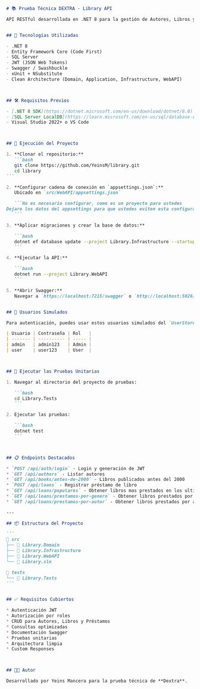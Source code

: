 ````markdown
# 📚 Prueba Técnica DEXTRA - Library API

API RESTful desarrollada en .NET 8 para la gestión de Autores, Libros y Préstamos. Incluye autenticación JWT, autorización por roles, consultas optimizadas, pruebas unitarias y documentación Swagger.


## 🚀 Tecnologías Utilizadas

- .NET 8
- Entity Framework Core (Code First)
- SQL Server
- JWT (JSON Web Tokens)
- Swagger / Swashbuckle
- xUnit + NSubstitute
- Clean Architecture (Domain, Application, Infrastructure, WebAPI)



## 🛠️ Requisitos Previos

- [.NET 8 SDK](https://dotnet.microsoft.com/en-us/download/dotnet/8.0)
- [SQL Server LocalDB](https://learn.microsoft.com/en-us/sql/database-engine/configure-windows/sql-server-express-localdb)
- Visual Studio 2022+ o VS Code



## 🧪 Ejecución del Proyecto

1. **Clonar el repositorio:**
   ```bash
   git clone https://github.com/YeinsM/library.git
   cd library
```

2. **Configurar cadena de conexión en `appsettings.json`:**
   Ubicado en `src/WebAPI/appsettings.json`

   ```No es necesario configurar, como es un proyecto para ustedes
Dejare los datos del appsettings para que ustedes eviten esta configuración
   ```

3. **Aplicar migraciones y crear la base de datos:**

   ```bash
   dotnet ef database update --project Library.Infrastructure --startup-project Library.WebAPI
   ```

4. **Ejecutar la API:**

   ```bash
   dotnet run --project Library.WebAPI
   ```

5. **Abrir Swagger:**
   Navegar a `https://localhost:7215/swagger` o `http://localhost:5026/swagger`


## 🔑 Usuarios Simulados

Para autenticación, puedes usar estos usuarios simulados del `UserStore.cs`:

| Usuario | Contraseña | Rol   |
| ------- | ---------- | ----- |
| admin   | admin123   | Admin |
| user    | user123    | User  |



## 🧪 Ejecutar las Pruebas Unitarias

1. Navegar al directorio del proyecto de pruebas:

   ```bash
   cd Library.Tests
   ```

2. Ejecutar las pruebas:

   ```bash
   dotnet test
   ```



## 📋 Endpoints Destacados

* `POST /api/auth/login` - Login y generación de JWT
* `GET /api/authors` - Listar autores
* `GET /api/books/antes-de-2000` - Libros publicados antes del 2000
* `POST /api/loans` - Registrar préstamo de libro
* `GET /api/loans/populares` - Obtener libros mas prestados en los ultimos 6 meses
* `GET /api/loans/prestamos-por-genero` - Obtener libros prestados por genero
* `GET /api/loans/prestamos-por-autor` - Obtener libros prestados por autor

---

## 📦 Estructura del Proyecto

```
📁 src
├── 📂 Library.Domain
├── 📂 Library.Infrastructure
├── 📂 Library.WebAPI
└── 📄 Library.sln

📁 tests
└── 📂 Library.Tests
```


## ✅ Requisitos Cubiertos

* Autenticación JWT
* Autorización por roles
* CRUD para Autores, Libros y Préstamos
* Consultas optimizadas
* Documentación Swagger
* Pruebas unitarias
* Arquitectura limpia
* Custom Responses



## 🧑‍💻 Autor

Desarrollado por Yeins Mancera para la prueba técnica de **Dextra**.

````
